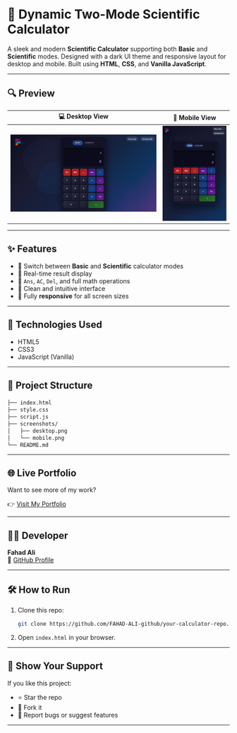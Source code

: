 
# 🔢 Dynamic Two-Mode Scientific Calculator

A sleek and modern **Scientific Calculator** supporting both **Basic** and **Scientific** modes. Designed with a dark UI theme and responsive layout for desktop and mobile. Built using **HTML**, **CSS**, and **Vanilla JavaScript**.

---

## 🔍 Preview

| 💻 Desktop View | 📱 Mobile View |
|----------------|----------------|
| ![Desktop](screenshots/desktop.png) | ![Mobile](screenshots/mobile.png) |

---

## ✨ Features

- 🔄 Switch between **Basic** and **Scientific** calculator modes
- 🧮 Real-time result display
- 🧠 `Ans`, `AC`, `Del`, and full math operations
- 🎯 Clean and intuitive interface
- 📱 Fully **responsive** for all screen sizes

---

## 🚀 Technologies Used

- HTML5
- CSS3
- JavaScript (Vanilla)

---

## 📁 Project Structure

```text
├── index.html
├── style.css
├── script.js
├── screenshots/
│   ├── desktop.png
│   └── mobile.png
└── README.md
```

---

## 🌐 Live Portfolio

Want to see more of my work?

👉 [Visit My Portfolio](https://github.com/FAHAD-ALI-github/FAHAD-ALI-Portfolio)

---

## 🧑‍💻 Developer

**Fahad Ali**  
🔗 [GitHub Profile](https://github.com/FAHAD-ALI-github)

---

## 🛠️ How to Run

1. Clone this repo:
   ```bash
   git clone https://github.com/FAHAD-ALI-github/your-calculator-repo.git
   ```

2. Open `index.html` in your browser.

---

## 🌟 Show Your Support

If you like this project:

- ⭐ Star the repo
- 🍴 Fork it
- 🐛 Report bugs or suggest features

---
